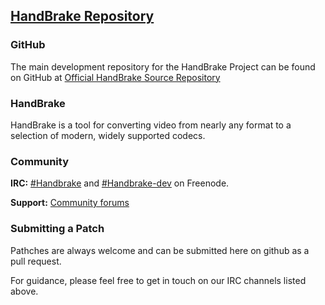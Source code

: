 ## [HandBrake Repository](#___top)
### GitHub
The main development repository for the HandBrake Project can be found on GitHub at [Official HandBrake Source Repository](https://github.com/HandBrake/HandBrake "Official HandBrake Source Repository")
### HandBrake
HandBrake is a tool for converting video from nearly any format to a selection of modern, widely supported codecs.
### Community
**IRC:** [\#Handbrake](irc://irc.freenode.net/#handbrake) and [\#Handbrake-dev](irc://irc.freenode.net/#handbrake-dev) on Freenode.

**Support:** [Community forums](https://forum.handbrake.fr/)

### Submitting a Patch

Pathches are always welcome and can be submitted here on github as a pull request.

For guidance, please feel free to get in touch on our IRC channels listed above.
